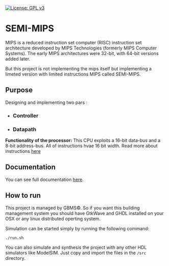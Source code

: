
[![License: GPL v3](https://img.shields.io/badge/License-GPL%20v3-blue.svg)](http://www.gnu.org/licenses/gpl-3.0)

# SEMI-MIPS

MIPS is a reduced instruction set computer (RISC) instruction set architecture developed by MIPS Technologies (formerly MIPS Computer Systems). The early MIPS architectures were 32-bit, with 64-bit versions added later.

But this project is not implementing the mips itself but implementing a limeted version with limited instructions MIPS called SEMI-MIPS.

## Purpose

Designing and implementing two pars :

* ### Controller
* ### Datapath

**Functionality of the processor:** This CPU exploits a 16-bit data-bus and a 8-bit
address-bus. All of instructions hvae 16 bit width. Read more about instructions [here](/docs/Instruction.md)

## Documentation

You can see full documentation [here](/docs).

## How to run

This project is managed by GBMS&copy;. So if you want this building management system you should have GtkWave and GHDL installed on your OSX or any linux distributed operting system.

Simulation can be started simply by running the following command:

`./run.sh`

You can also simulate and synthesis the project with any other HDL simulators like ModelSIM. Just copy and import the files in the `/src` directory.
